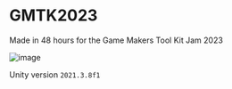 # GMTK2023
Made in 48 hours for the Game Makers Tool Kit Jam 2023

![image](https://github.com/williambertrand/GMTK2023/assets/11068205/8a36ec70-202f-45c9-84b9-44a90e227eed)


Unity version `2021.3.8f1`
